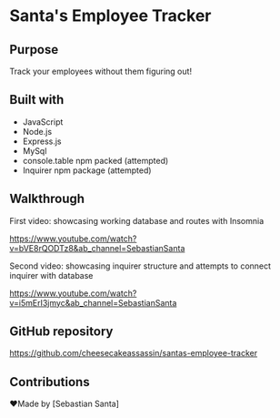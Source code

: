 # Santa's Employee Tracker

## Purpose
Track your employees without them figuring out!

## Built with
* JavaScript
* Node.js
* Express.js
* MySql
* console.table npm packed (attempted)
* Inquirer npm package (attempted)

## Walkthrough 
First video: showcasing working database and routes with Insomnia

https://www.youtube.com/watch?v=bVE8rQODTz8&ab_channel=SebastianSanta

Second video: showcasing inquirer structure and attempts to connect inquirer with database

https://www.youtube.com/watch?v=i5mErI3jmyc&ab_channel=SebastianSanta

## GitHub repository 
https://github.com/cheesecakeassassin/santas-employee-tracker

## Contributions
❤️Made by [Sebastian Santa]
